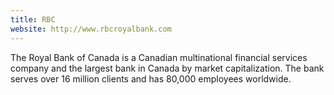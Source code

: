 ```yaml
---
title: RBC
website: http://www.rbcroyalbank.com
---
```


The Royal Bank of Canada is a Canadian multinational financial services company and the largest bank in Canada by market capitalization. The bank serves over 16 million clients and has 80,000 employees worldwide.
